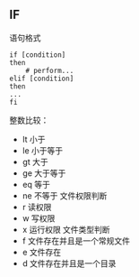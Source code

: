 ## IF
语句格式
```shell
if [condition]
then
	# perform...
elif [condition]
then
...
fi
```
整数比较：
- lt 小于
- le 小于等于
- gt 大于
- ge 大于等于
- eq 等于
- ne 不等于
文件权限判断
- r 读权限
- w 写权限
- x 运行权限
文件类型判断
- f 文件存在并且是一个常规文件
- e 文件存在
- d 文件存在并且是一个目录